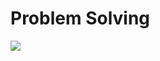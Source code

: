 # Problem Solving  

<img src="https://i.pinimg.com/originals/36/ab/81/36ab81cd8d63cf7c4a08f39403698c77.jpg">
